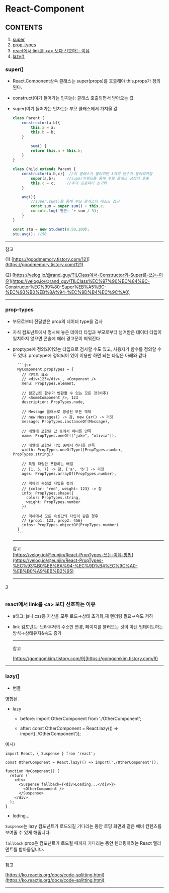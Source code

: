# React-Component

## CONTENTS
1. [super](#super)
2. [prop-types](#prop-types)
3. [react에서 link를 \<a\> 보다 선호하는 이유](#3)
4. [lazy()](#lazy)

### super()
    
  - React.Component상속 클래스는 super(props)를 호출해야 this.props가 정의된다.
    
  - construct(여기 들어가는 인자는): 클래스 호출되면서 받아오는 값
    
  - super(여기 들어가는 인자는): 부모 클래스에서 가져올 값
    
    ```jsx
    class Parent {
        constructor(a,b){
            this.a = a;
            this.b = b;
        }
    
    		sum() {
            return this.a + this.b;
        }
    }
    
    class Child extends Parent {
        constructor(a,b,c){  //이 클래스가 불리려면 3개의 변수가 들어와야함
            super(a,b);     //super키워드를 통해 부모 클래스 생성자 호출
            this.c = c;     //추가 프로퍼티 초기화
        }
    
        avg(){
        	//super.sum()을 통해 부모 클래스의 메소드 접근
            const sum = super.sum() + this.c;
            console.log('평균: '+ sum / 3);
        }
    }
    
    const stu = new Student(0,50,100);
    stu.avg(); //50
    ```
    
 ---
    
  참고
    
  (1) [https://goodmemory.tistory.com/121](https://goodmemory.tistory.com/121)
    
  (2) [https://velog.io/@rand_guy/TILClass에서-Constructor와-Super를-쓰는-이유](https://velog.io/@rand_guy/TILClass%EC%97%90%EC%84%9C-Constructor%EC%99%80-Super%EB%A5%BC-%EC%93%B0%EB%8A%94-%EC%9D%B4%EC%9C%A0)
    
 ---
    
### prop-types
    
- 부모로부터 전달받은 prop의 데이터 type을 검사
- 자식 컴포넌트에서 명시해 놓은 데이터 타입과 부모로부터 넘겨받은 데이터 타입이 일치하지 않으면 콘솔에 에러 경고문이 띄워진다
- proptype에 정의되어있는 타입으로 검사할 수도 있고, 사용자가 함수를 정의할 수도 있다. proptype에 정의되어 있어 이용만 하면 되는 타입은 아래와 같다
        
        ```jsx
        MyComponent.propTypes = {
          // 리액트 요소
          // <div>123</div> , <Component />
          menu: PropTypes.element,
        
          // 컴포넌트 함수가 반환할 수 있는 모든 것(비추)
          // <SomeComponent />, 123
          description: PropTypes.node,
        
          // Message 클래스로 생성된 모든 객체
          // new Messages() -> 참, new Car() -> 거짓
          message: PropTypes.instanceOf(Message),
        
          // 배열에 포함된 값 중에서 하나를 만족
          name: PropTypes.oneOf(["jake", "olivia"]),
        
          // 배열에 포함된 타입 중에서 하나를 만족
          width: PropTypes.oneOfType([PropTypes.number, PropTypes.string])
        
          // 특정 타입만 포함하는 배열
          // [1, 5, 7] -> 참, ['a', 'b'] -> 거짓
          ages: PropTypes.arrayOf(PropTypes.number),
        
          // 객체의 속성값 타입을 정의
          // {color: 'red', weight: 123} -> 참
          info: PropTypes.shape({
            color: PropTypes.string,
            weight: PropTypes.number
          })
        
          // 객체에서 모든 속성값의 타입이 같은 경우
          // {prop1: 123, prop2: 456}
          infos: PropTypes.objectOf(PropTypes.number)
        }
        ```
    ---
    
    참고   
    [https://velog.io/@eunjin/React-PropTypes-쓰는-이유-방법](https://velog.io/@eunjin/React-PropTypes-%EC%93%B0%EB%8A%94-%EC%9D%B4%EC%9C%A0-%EB%B0%A9%EB%B2%95)

    ---
###### 3    
### react에서 link를 \<a\> 보다 선호하는 이유  
    
- a태그: js나 css등 자산을 모두 로드→상태 초기화,재 렌더링 필요→속도 저하
    
- link 컴포넌트: 브라우저의 주소만 변경, 페이지를 불러오는 것이 아닌 업데이트하는 방식→상태유지&속도 증가
    
    ---
    참고
    
    [https://gomgomkim.tistory.com/9](https://gomgomkim.tistory.com/9)
---
### lazy()
- 번들
    
병합된.
    
- lazy
    
    - before: import OtherComponent from './OtherComponent';   

    - after: const OtherComponent = React.lazy(() => import('./OtherComponent'));
    
예시)
    
    import React, { Suspense } from 'react';
    
    const OtherComponent = React.lazy(() => import('./OtherComponent'));
    
    function MyComponent() {
      return (
        <div>
          <Suspense fallback={<div>Loading...</div>}>
            <OtherComponent />
          </Suspense>
        </div>
      );
    }
    
- loding...
    
`Suspense`는 lazy 컴포넌트가 로드되길 기다리는 동안 로딩 화면과 같은 예비 컨텐츠를 보여줄 수 있게 해줍니다.
    
`fallback` prop은 컴포넌트가 로드될 때까지 기다리는 동안 렌더링하려는 React 엘리먼트를 받아들입니다.
    
---
    
참고
    
[https://ko.reactjs.org/docs/code-splitting.html](https://ko.reactjs.org/docs/code-splitting.html)
    
---
